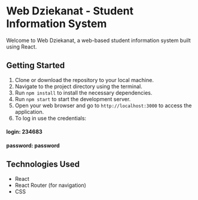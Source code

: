 # Web Dziekanat - Student Information System

Welcome to Web Dziekanat, a web-based student information system built using React.

## Getting Started

1. Clone or download the repository to your local machine.
2. Navigate to the project directory using the terminal.
3. Run `npm install` to install the necessary dependencies.
4. Run `npm start` to start the development server.
5. Open your web browser and go to `http://localhost:3000` to access the application.
6. To log in use the credentials:

#### login: 234683
#### password: password

## Technologies Used

- React
- React Router (for navigation)
- CSS
